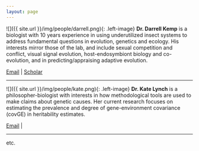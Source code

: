 ```yaml
---
layout: page
---
```


![]({{ site.url }}/img/people/darrell.png){: .left-image} **Dr. Darrell Kemp** is a biologist with 10 years experience in using underutilized insect systems to address fundamental questions in evolution, genetics and ecology. His interests mirror those of the lab, and include sexual competition and conflict, visual signal evolution, host-endosymbiont biology and co-evolution, and in predicting/appraising adaptive evolution.

[Email](mailto:darrell.kemp@mq.edu.au) |  [Scholar](http://scholar.google.com/citations?user=0LwKAKMAAAAJ&hl=en)

----

![]({{ site.url }}/img/people/kate.png){: .left-image} **Dr. Kate Lynch** is a philosopher-biologist with interests in how methodological tools are used to make claims about genetic causes. Her current research focuses on estimating the prevalence and degree of gene-environment covariance (covGE) in heritability estimates.

[Email](mailto:kathleen.lynch@mq.edu.au) |

----

etc.
